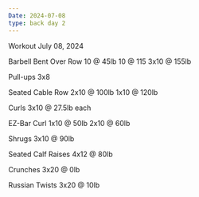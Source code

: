```yaml
---
Date: 2024-07-08
type: back day 2
---
```

Workout July 08, 2024

Barbell Bent Over Row
10 @ 45lb
10 @ 115
3x10 @ 155lb

Pull-ups
3x8

Seated Cable Row
2x10 @ 100lb
1x10 @ 120lb

Curls
3x10 @ 27.5lb each

EZ-Bar Curl
1x10 @ 50lb
2x10 @ 60lb

Shrugs
3x10 @ 90lb

Seated Calf Raises
4x12 @ 80lb

Crunches
3x20 @ 0lb

Russian Twists
3x20 @ 10lb